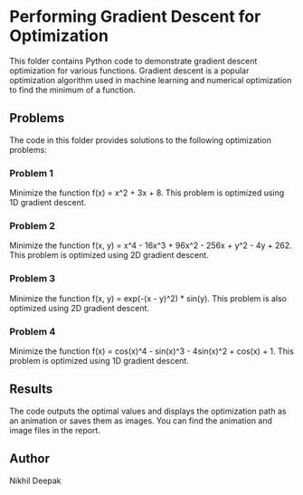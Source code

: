 # Performing Gradient Descent for Optimization

This folder contains Python code to demonstrate gradient descent optimization for various functions. Gradient descent is a popular optimization algorithm used in machine learning and numerical optimization to find the minimum of a function.

## Problems

The code in this folder provides solutions to the following optimization problems:

### Problem 1

Minimize the function f(x) = x^2 + 3x + 8. This problem is optimized using 1D gradient descent.

### Problem 2

Minimize the function f(x, y) = x^4 - 16x^3 + 96x^2 - 256x + y^2 - 4y + 262. This problem is optimized using 2D gradient descent.

### Problem 3

Minimize the function f(x, y) = exp(-(x - y)^2) * sin(y). This problem is also optimized using 2D gradient descent.

### Problem 4

Minimize the function f(x) = cos(x)^4 - sin(x)^3 - 4sin(x)^2 + cos(x) + 1. This problem is optimized using 1D gradient descent.

## Results

The code outputs the optimal values and displays the optimization path as an animation or saves them as images. You can find the animation and image files in the report.

## Author

Nikhil Deepak
